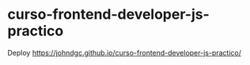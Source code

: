 # curso-frontend-developer-js-practico

Deploy
https://johndgc.github.io/curso-frontend-developer-js-practico/
